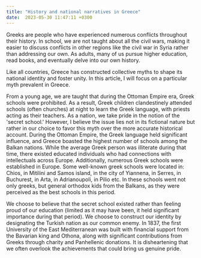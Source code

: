 ```yaml
---
title: "History and national narratives in Greece"
date:  2023-05-30 11:47:11 +0300
---
```


Greeks are people who have experienced numerous conflicts throughout their history. In school, we are not taught about all the civil wars, making it easier to discuss conflicts in other regions like the civil war in Syria rather than addressing our own. As adults, many of us pursue higher education, read books, and eventually delve into our own history.

Like all countries, Greece has constructed collective myths to shape its national identity and foster unity. In this article, I will focus on a particular myth prevalent in Greece.

From a young age, we are taught that during the Ottoman Empire era, Greek schools were prohibited. As a result, Greek children clandestinely attended schools (often churches) at night to learn the Greek language, with priests acting as their teachers. As a nation, we take pride in the notion of the 'secret school.' However, I believe the issue lies not in its fictional nature but rather in our choice to favor this myth over the more accurate historical account. During the Ottoman Empire, the Greek language held significant influence, and Greece boasted the highest number of schools among the Balkan nations. While the average Greek person was illiterate during that time, there existed educated individuals who had connections with intellectuals across Europe. Additionally, numerous Greek schools were established in Europe. Some well-known greek schools were located in:  Chios, in Mitilini and Samos island, in the city of Yiannena, in Serres, in Buchurest, in Arta, in Adrianoupoli, in Pilio etc. In these schools went not only greeks, but general orthodox kids from the Balkans, as they were perceived as the best schools in this period. 

We choose to believe that the secret school existed rather than feeling proud of our education (limited as it may have been, it held significant importance during that period). We choose to construct our identity by designating the Turkish nation as our common enemy. In 1837, the first University of the East Mediterranean was built with financial support from the Bavarian king and Othona, along with significant contributions from Greeks through charity and Panhellenic donations. It is disheartening that we often overlook the achievements that could bring us genuine pride.




